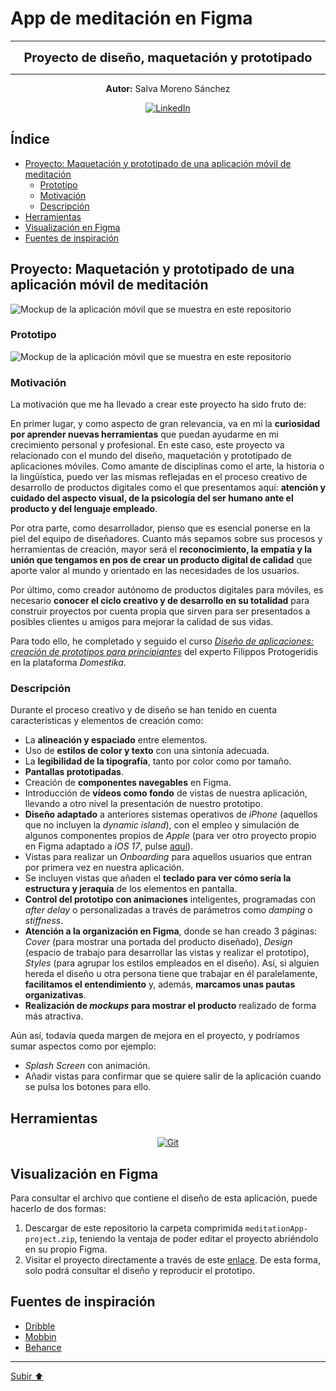 <a name="top"></a>
# App de meditación en Figma

---

<p align="center">
  <strong><span style="font-size:20px;">Proyecto de diseño, maquetación y prototipado</span></strong>
</p>

---

<p align="center">
  <strong>Autor:</strong> Salva Moreno Sánchez
</p>

<p align="center">
  <a href="https://www.linkedin.com/in/salvador-moreno-sanchez/">
    <img src="https://img.shields.io/badge/LinkedIn-0077B5?style=for-the-badge&logo=linkedin&logoColor=white" alt="LinkedIn">
  </a>
</p>

## Índice

* [Proyecto: Maquetación y prototipado de una aplicación móvil de meditación](#proyecto)
	* [Prototipo](#prototipo)
	* [Motivación](#motivacion)
	* [Descripción](#descripcion)
* [Herramientas](#herramientas)
* [Visualización en Figma](#figma)
* [Fuentes de inspiración](#inspiracion)

<a name="proyecto"></a>
## Proyecto: Maquetación y prototipado de una aplicación móvil de meditación

![Mockup de la aplicación móvil que se muestra en este repositorio](images/mockup.jpg)

<a name="prototipo"></a>
### Prototipo

![Mockup de la aplicación móvil que se muestra en este repositorio](images/prototipo.gif)

<a name="motivacion"></a>
### Motivación

La motivación que me ha llevado a crear este proyecto ha sido fruto de:

En primer lugar, y como aspecto de gran relevancia, va en mí la **curiosidad por aprender nuevas herramientas** que puedan ayudarme en mi crecimiento personal y profesional. En este caso, este proyecto va relacionado con el mundo del diseño, maquetación y prototipado de aplicaciones móviles. Como amante de disciplinas como el arte, la historia o la lingüística, puedo ver las mismas reflejadas en el proceso creativo de desarrollo de productos digitales como el que presentamos aquí: **atención y cuidado del aspecto visual, de la psicología del ser humano ante el producto y del lenguaje empleado**.

Por otra parte, como desarrollador, pienso que es esencial ponerse en la piel del equipo de diseñadores. Cuanto más sepamos sobre sus procesos y herramientas de creación, mayor será el **reconocimiento, la empatía y la unión que tengamos en pos de crear un producto digital de calidad** que aporte valor al mundo y orientado en las necesidades de los usuarios.

Por último, como creador autónomo de productos digitales para móviles, es necesario **conocer el ciclo creativo y de desarrollo en su totalidad** para construir proyectos por cuenta propia que sirven para ser presentados a posibles clientes u amigos para mejorar la calidad de sus vidas.

Para todo ello, he completado y seguido el curso [*Diseño de aplicaciones: creación de prototipos para principiantes*](https://www.domestika.org/es/courses/1990-diseno-de-aplicaciones-creacion-de-prototipos-para-principiantes) del experto Filippos Protogeridis en la plataforma *Domestika*.

<a name="descripcion"></a>
### Descripción

Durante el proceso creativo y de diseño se han tenido en cuenta características y elementos de creación como:

* La **alineación y espaciado** entre elementos.
* Uso de **estilos de color y texto** con una sintonía adecuada.
* La **legibilidad de la tipografía**, tanto por color como por tamaño.
* **Pantallas prototipadas**.
* Creación de **componentes navegables** en Figma.
* Introducción de **vídeos como fondo** de vistas de nuestra aplicación, llevando a otro nivel la presentación de nuestro prototipo.
* **Diseño adaptado** a anteriores sistemas operativos de *iPhone* (aquellos que no incluyen la *dynamic island*), con el empleo y simulación de algunos componentes propios de *Apple* (para ver otro proyecto propio en Figma adaptado a *iOS 17*, pulse [aquí](https://github.com/salvaMsanchez/ux-ui-bootcamp)).
* Vistas para realizar un *Onboarding* para aquellos usuarios que entran por primera vez en nuestra aplicación.
* Se incluyen vistas que añaden el **teclado para ver cómo sería la estructura y jeraquía** de los elementos en pantalla.
* **Control del prototipo con animaciones** inteligentes, programadas con *after delay* o personalizadas a través de parámetros como *damping* o *stiffness*.
* **Atención a la organización en Figma**, donde se han creado 3 páginas: *Cover* (para mostrar una portada del producto diseñado), *Design* (espacio de trabajo para desarrollar las vistas y realizar el prototipo), *Styles* (para agrupar los estilos empleados en el diseño). Así, si alguien hereda el diseño u otra persona tiene que trabajar en él paralelamente, **facilitamos el entendimiento** y, además, **marcamos unas pautas organizativas**.
* **Realización de *mockups* para mostrar el producto** realizado de forma más atractiva.

Aún así, todavía queda margen de mejora en el proyecto, y podríamos sumar aspectos como por ejemplo:

* *Splash Screen* con animación.
* Añadir vistas para confirmar que se quiere salir de la aplicación cuando se pulsa los botones para ello.

<a name="herramientas"></a>
## Herramientas

<p align="center">

<a href="https://www.figma.com">
    <img src="https://img.shields.io/badge/Figma-F24E1E?style=for-the-badge&logo=figma&logoColor=white" alt="Git">
  </a>
  
</p>

<a name="figma"></a>
## Visualización en Figma

Para consultar el archivo que contiene el diseño de esta aplicación, puede hacerlo de dos formas:

1. Descargar de este repositorio la carpeta comprimida `meditationApp-project.zip`, teniendo la ventaja de poder editar el proyecto abriéndolo en su propio Figma.
2. Visitar el proyecto directamente a través de este [enlace](https://www.figma.com/file/I1ecBszh9ZzddKhZn58fZg/Meditation-App-Project?type=design&node-id=194%3A1561&mode=design&t=zQB04P6ABuoXfvmQ-1). De esta forma, solo podrá consultar el diseño y reproducir el prototipo.

<a name="inspiracion"></a>
## Fuentes de inspiración

* [Dribble](https://dribbble.com/shots)
* [Mobbin](https://mobbin.com/browse/ios/apps?sort=publishedAt)
* [Behance](https://www.behance.net)

---

[Subir ⬆️](#top)